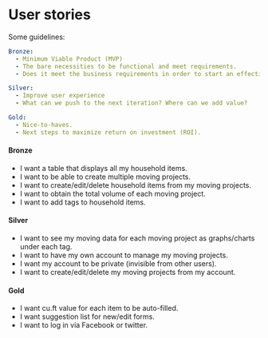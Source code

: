 # User stories

Some guidelines:

```yaml
Bronze:
  - Minimum Viable Product (MVP)
  - The bare necessities to be functional and meet requirements.
  - Does it meet the business requirements in order to start an effective feedback loop?

Silver:
  - Improve user experience
  - What can we push to the next iteration? Where can we add value?

Gold:
  - Nice-to-haves.
  - Next steps to maximize return on investment (ROI).
```

#### Bronze
- I want a table that displays all my household items.
- I want to be able to create multiple moving projects.
- I want to create/edit/delete household items from my moving projects.
- I want to obtain the total volume of each moving project.
- I want to add tags to household items.

#### Silver
- I want to see my moving data for each moving project as graphs/charts under each tag.
- I want to have my own account to manage my moving projects.
- I want my account to be private (invisible from other users).
- I want to create/edit/delete my moving projects from my account.

#### Gold
- I want cu.ft value for each item to be auto-filled.
- I want suggestion list for new/edit forms.
- I want to log in via Facebook or twitter.
